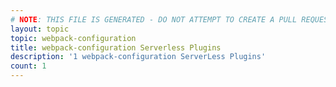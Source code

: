 ```yaml
---
# NOTE: THIS FILE IS GENERATED - DO NOT ATTEMPT TO CREATE A PULL REQUEST TO UPDATE THE DATA. 
layout: topic
topic: webpack-configuration
title: webpack-configuration Serverless Plugins
description: '1 webpack-configuration ServerLess Plugins'
count: 1
---
```

